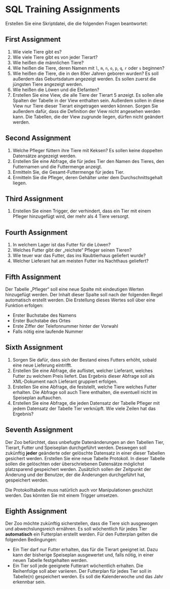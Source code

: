 # SQL Training Assignments

Erstellen Sie eine Skriptdatei, die die folgenden Fragen beantwortet:

## First Assignment
1. Wie viele Tiere gibt es?
2. Wie viele Tiere gibt es von jeder Tierart?
3. Wie heißen die männlichen Tiere?
4. Wie heißen die Tiere, deren Namen mit `l`, `m`, `n`, `o`, `p`, `q`, `r` oder `s` beginnen?
5. Wie heißen die Tiere, die in den 80er Jahren geboren wurden?
   Es soll außerdem das Geburtsdatum angezeigt werden.
   Es sollen zuerst die jüngsten Tiere angezeigt werden.
6. Wie heißen die Löwen und die Elefanten?
7. Erstellen Sie eine View, die alle Tiere der Tierart 5 anzeigt.
   Es sollen alle Spalten der Tabelle in der View enthalten sein.
   Außerdem sollen in diese View nur Tiere dieser Tierart eingetragen werden können.
   Sorgen Sie außerdem dafür, dass die Definition der View nicht angesehen werden kann.
   Die Tabellen, die der View zugrunde liegen, dürfen nicht geändert werden.

## Second Assignment
1. Welche Pfleger füttern ihre Tiere mit Keksen?
   Es sollen keine doppelten Datensätze angezeigt werden.
2. Erstellen Sie eine Abfrage, die für jedes Tier den Namen des Tieres, den Futternamen und die Futtermenge anzeigt.
3. Ermitteln Sie, die Gesamt-Futtermenge für jedes Tier.
4. Ermitteln Sie die Pfleger, deren Gehälter unter dem Durchschnittsgehalt liegen.

## Third Assignment
1. Erstellen Sie einen Trigger, der verhindert, dass ein Tier mit einem Pfleger hinzugefügt wird, der mehr als 4 Tiere versorgt.

## Fourth Assignment
1. In welchem Lager ist das Futter für die Löwen?
2. Welches Futter gibt der „reichste“ Pfleger seinen Tieren?
3. Wie teuer war das Futter, das ins Raubtierhaus geliefert wurde?
4. Welcher Lieferant hat am meisten Futter ins Nachthaus geliefert?

## Fifth Assignment
Der Tabelle „Pfleger“ soll eine neue Spalte mit eindeutigen Werten hinzugefügt werden.
Der Inhalt dieser Spalte soll nach der folgenden Regel automatisch erstellt werden.
Die Erstellung dieses Wertes soll über eine Funktion erfolgen:
- Erster Buchstabe des Namens
- Erster Buchstabe des Ortes
- Erste Ziffer der Telefonnummer hinter der Vorwahl
- Falls nötig eine laufende Nummer

## Sixth Assignment
1. Sorgen Sie dafür, dass sich der Bestand eines Futters erhöht, sobald eine neue Lieferung eintrifft.
2. Erstellen Sie eine Abfrage, die auflistet, welcher Lieferant, welches Futter zu welchem Preis liefert.
   Das Ergebnis dieser Abfrage soll als XML-Dokument nach Lieferant gruppiert erfolgen.
3. Erstellen Sie eine Abfrage, die feststellt, welche Tiere welches Futter erhalten.
   Die Abfrage soll auch Tiere enthalten, die eventuell nicht im Speiseplan auftauchen.
4. Erstellen Sie eine Abfrage, die jeden Datensatz der Tabelle Pfleger mit jedem Datensatz der Tabelle Tier verknüpft.
   Wie viele Zeilen hat das Ergebnis?

## Seventh Assignment
Der Zoo befürchtet, dass unbefugte Datenänderungen an den Tabellen Tier, Tierart, Futter und Speiseplan durchgeführt werden.
Deswegen soll zukünftig **jeder** geänderte oder gelöschte Datensatz in einer dieser Tabellen gesichert werden.
Erstellen Sie eine neue Tabelle Protokoll.
In dieser Tabelle sollen die gelöschten oder überschriebenen Datensätze möglichst platzsparend gespeichert werden.
Zusätzlich sollen der Zeitpunkt der Änderung und der Benutzer, der die Änderungen durchgeführt hat, gespeichert werden.

Die Protokolltabelle muss natürlich auch vor Manipulationen geschützt werden.
Das könnten Sie mit einem Trigger umsetzen.

## Eighth Assignment
Der Zoo möchte zukünftig sicherstellen, dass die Tiere sich ausgewogen und abwechslungsreich ernähren.
Es soll wöchentlich für jedes Tier **automatisch** ein Futterplan erstellt werden.
Für den Futterplan gelten die folgenden Bedingungen:
- Ein Tier darf nur Futter erhalten, das für die Tierart geeignet ist.
   Dazu kann der bisherige Speiseplan ausgewertet und, falls nötig, in einer neuen Tabelle festgehalten werden.
- Ein Tier soll jede geeignete Futterart wöchentlich erhalten.
   Die Reihenfolge soll aber variieren.
Der Futterplan für jedes Tier soll in Tabelle(n) gespeichert werden.
Es soll die Kalenderwoche und das Jahr erkennbar sein.
